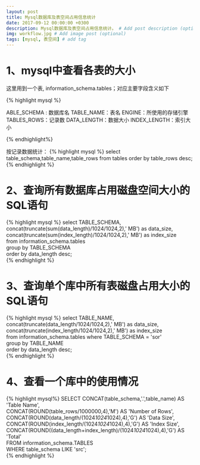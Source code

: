 ```yaml
---
layout: post
title: Mysql数据库及表空间占用信息统计
date: 2017-09-12 00:00:00 +0300
description: Mysql数据库及表空间占用信息统计。 # Add post description (optional)
img: workflow.jpg # Add image post (optional)
tags: [mysql, 表空间] # add tag
---
```


# 1、mysql中查看各表的大小

这里用到一个表, information_schema.tables；对应主要字段含义如下

{% highlight mysql %}

ABLE_SCHEMA : 数据库名
TABLE_NAME：表名
ENGINE：所使用的存储引擎
TABLES_ROWS：记录数
DATA_LENGTH：数据大小
INDEX_LENGTH：索引大小

{% endhighlight%}

按记录数据统计：
{% highlight mysql %}
select table_schema,table_name,table_rows from tables order by table_rows desc;  
{% endhighlight %}

# 2、查询所有数据库占用磁盘空间大小的SQL语句

{% highlight mysql %}
select TABLE_SCHEMA, concat(truncate(sum(data_length)/1024/1024,2),' MB') as data_size,  
concat(truncate(sum(index_length)/1024/1024,2),' MB') as index_size  
from information_schema.tables  
group by TABLE_SCHEMA  
order by data_length desc;    
{% endhighlight %}

# 3、查询单个库中所有表磁盘占用大小的SQL语句


{% highlight mysql %}
select TABLE_NAME, concat(truncate(data_length/1024/1024,2),' MB') as data_size,  
concat(truncate(index_length/1024/1024,2),' MB') as index_size  
from information_schema.tables where TABLE_SCHEMA = 'sor'  
group by TABLE_NAME  
order by data_length desc;    
{% endhighlight %}

# 4、查看一个库中的使用情况

{% highlight mysql%}
SELECT CONCAT(table_schema,'.',table_name) AS 'Table Name',  
 CONCAT(ROUND(table_rows/1000000,4),'M') AS 'Number of Rows',   
 CONCAT(ROUND(data_length/(1024*1024*1024),4),'G') AS 'Data Size',   
 CONCAT(ROUND(index_length/(1024*1024*1024),4),'G') AS 'Index Size',   
 CONCAT(ROUND((data_length+index_length)/(1024*1024*1024),4),'G') AS 'Total'   
FROM information_schema.TABLES   
WHERE table_schema LIKE 'src';  
{% endhighlight %}
